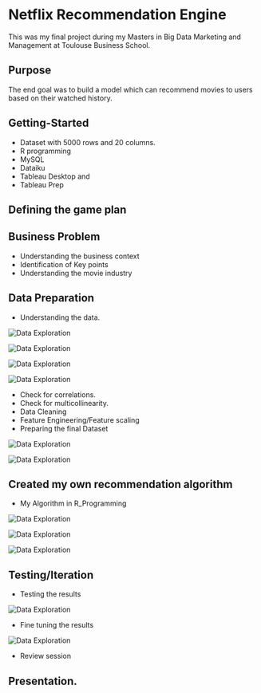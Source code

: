 # Netflix Recommendation Engine

This was my final project during my Masters in Big Data Marketing and Management at Toulouse Business School.

## Purpose

The end goal was to build a model which can recommend movies to users based on their watched history. 

## Getting-Started
- Dataset with 5000 rows and 20 columns. 
- R programming
- MySQL
- Dataiku
- Tableau Desktop and
- Tableau Prep

## Defining the game plan
## Business Problem
- Understanding the business context
- Identification of Key points
- Understanding the movie industry

## Data Preparation
-  Understanding the data.

![Data Exploration](https://github.com/ssingh288/R_Projects/blob/master/DataExploration.PNG)

![Data Exploration](https://github.com/ssingh288/R_Projects/blob/master/DataExploration2.PNG)

![Data Exploration](https://github.com/ssingh288/R_Projects/blob/master/DataExploration3.PNG)

![Data Exploration](https://github.com/ssingh288/R_Projects/blob/master/DataExploration4.PNG)

-  Check for correlations.
-  Check for multicollinearity.
-  Data Cleaning
-  Feature Engineering/Feature scaling
-  Preparing the final Dataset

![Data Exploration](https://github.com/ssingh288/R_Projects/blob/master/QualitativeData.PNG)

![Data Exploration](https://github.com/ssingh288/R_Projects/blob/master/QuantitativeData.PNG)

   
 ## Created my own recommendation algorithm
-  My Algorithm in R_Programming

![Data Exploration](https://github.com/ssingh288/R_Projects/blob/master/MyAlgorithm.PNG)

![Data Exploration](https://github.com/ssingh288/R_Projects/blob/master/Programming.PNG)

![Data Exploration](https://github.com/ssingh288/R_Projects/blob/master/Programming2.PNG)

  
 ## Testing/Iteration
-  Testing the results

![Data Exploration](https://github.com/ssingh288/R_Projects/blob/master/Results.PNG)

-  Fine tuning the results

![Data Exploration](https://github.com/ssingh288/R_Projects/blob/master/Results2.PNG)

-  Review session
   
 ## Presentation.

